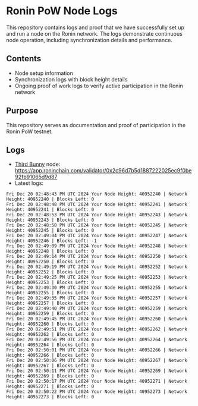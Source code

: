 # Ronin PoW Node Logs

This repository contains logs and proof that we have successfully set up and run a node on the Ronin network. The logs demonstrate continuous node operation, including synchronization details and performance.

## Contents

- Node setup information
- Synchronization logs with block height details
- Ongoing proof of work logs to verify active participation in the Ronin network

## Purpose

This repository serves as documentation and proof of participation in the Ronin PoW testnet.

## Logs

- [Third Bunny](https://thirdbunny.xyz/) node: https://app.roninchain.com/validator/0x2c96d7b5d1887222025ec9f0be92fb91065d9d87
- Latest logs:
```
Fri Dec 20 02:48:43 PM UTC 2024 Your Node Height: 40952240 | Network Height: 40952240 | Blocks Left: 0
Fri Dec 20 02:48:48 PM UTC 2024 Your Node Height: 40952241 | Network Height: 40952241 | Blocks Left: 0
Fri Dec 20 02:48:53 PM UTC 2024 Your Node Height: 40952243 | Network Height: 40952243 | Blocks Left: 0
Fri Dec 20 02:48:58 PM UTC 2024 Your Node Height: 40952245 | Network Height: 40952245 | Blocks Left: 0
Fri Dec 20 02:49:04 PM UTC 2024 Your Node Height: 40952247 | Network Height: 40952246 | Blocks Left: -1
Fri Dec 20 02:49:09 PM UTC 2024 Your Node Height: 40952248 | Network Height: 40952248 | Blocks Left: 0
Fri Dec 20 02:49:14 PM UTC 2024 Your Node Height: 40952250 | Network Height: 40952250 | Blocks Left: 0
Fri Dec 20 02:49:19 PM UTC 2024 Your Node Height: 40952252 | Network Height: 40952252 | Blocks Left: 0
Fri Dec 20 02:49:25 PM UTC 2024 Your Node Height: 40952253 | Network Height: 40952253 | Blocks Left: 0
Fri Dec 20 02:49:30 PM UTC 2024 Your Node Height: 40952255 | Network Height: 40952255 | Blocks Left: 0
Fri Dec 20 02:49:35 PM UTC 2024 Your Node Height: 40952257 | Network Height: 40952257 | Blocks Left: 0
Fri Dec 20 02:49:40 PM UTC 2024 Your Node Height: 40952259 | Network Height: 40952259 | Blocks Left: 0
Fri Dec 20 02:49:45 PM UTC 2024 Your Node Height: 40952260 | Network Height: 40952260 | Blocks Left: 0
Fri Dec 20 02:49:51 PM UTC 2024 Your Node Height: 40952262 | Network Height: 40952262 | Blocks Left: 0
Fri Dec 20 02:49:56 PM UTC 2024 Your Node Height: 40952264 | Network Height: 40952264 | Blocks Left: 0
Fri Dec 20 02:50:01 PM UTC 2024 Your Node Height: 40952266 | Network Height: 40952266 | Blocks Left: 0
Fri Dec 20 02:50:06 PM UTC 2024 Your Node Height: 40952267 | Network Height: 40952267 | Blocks Left: 0
Fri Dec 20 02:50:11 PM UTC 2024 Your Node Height: 40952269 | Network Height: 40952269 | Blocks Left: 0
Fri Dec 20 02:50:17 PM UTC 2024 Your Node Height: 40952271 | Network Height: 40952271 | Blocks Left: 0
Fri Dec 20 02:50:22 PM UTC 2024 Your Node Height: 40952273 | Network Height: 40952273 | Blocks Left: 0
```
